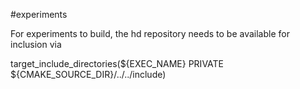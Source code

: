 #experiments

For experiments to build, the hd repository needs to be available for inclusion via

target_include_directories(${EXEC_NAME} PRIVATE ${CMAKE_SOURCE_DIR}/../../include) 
